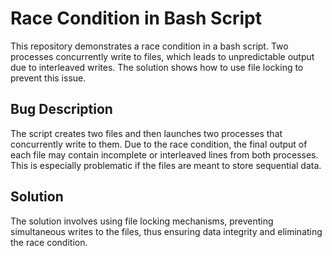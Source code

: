 # Race Condition in Bash Script

This repository demonstrates a race condition in a bash script. Two processes concurrently write to files, which leads to unpredictable output due to interleaved writes. The solution shows how to use file locking to prevent this issue.

## Bug Description
The script creates two files and then launches two processes that concurrently write to them.  Due to the race condition, the final output of each file may contain incomplete or interleaved lines from both processes.  This is especially problematic if the files are meant to store sequential data.

## Solution
The solution involves using file locking mechanisms, preventing simultaneous writes to the files, thus ensuring data integrity and eliminating the race condition.